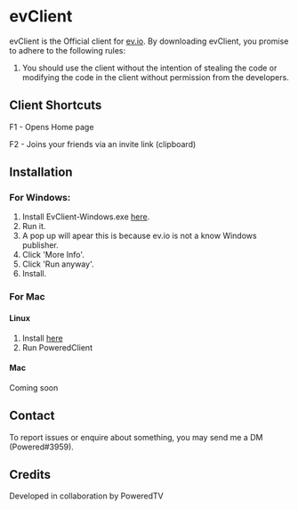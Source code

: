 # evClient
evClient is the Official client for [ev.io](https://ev.io). By downloading evClient, you promise to adhere to the following rules:

1. You should use the client without the intention of stealing the code or modifying the code in the client without permission from the developers.

## Client Shortcuts

F1 - Opens Home page

F2 - Joins your friends via an invite link (clipboard)

## Installation

### For Windows:
1. Install EvClient-Windows.exe [here](https://github.com/PoweredByWard/Ev/releases/tag/v1.0.1).
2. Run it.
3. A pop up will apear this is because ev.io is not a know Windows publisher.
4. Click 'More Info'.
5. Click 'Run anyway'.
6. Install.

### For Mac
  #### Linux
  1. Install [here](https://github.com/PoweredByWard/evClient/releases/tag/L1.01)
  2. Run PoweredClient
  #### Mac
   Coming soon

## Contact

To report issues or enquire about something, you may send me a DM (Powered#3959).

## Credits

Developed in collaboration by PoweredTV
